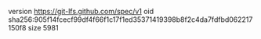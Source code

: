 version https://git-lfs.github.com/spec/v1
oid sha256:905f14fcecf99df4f66f1c17f1ed35371419398b8f2c4da7fdfbd062217150f8
size 5981

